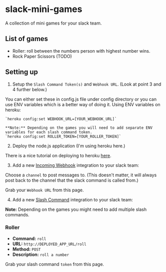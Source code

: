 # slack-mini-games
A collection of mini games for your slack team.
## List of games
  - Roller: roll between the numbers person with highest number wins.
  - Rock Paper Scissors (TODO)

## Setting up
1. Setup the `Slash Command Token(s)` and `Webhook URL`. (Look at point 3 and 4 further below.)  

  You can either set these in config.js file under config directory or you can use ENV variables which is a better way of doing it. Using ENV variables on heroku:  

    `heroku config:set WEBHOOK_URL=[YOUR_WEBHOOK_URL]`  
    
    **Note:** Depending on the games you will need to add separate ENV variables for each slash command token.  
    `heroku config:set ROLLER_TOKEN=[YOUR_ROLLER_TOKEN]`

2. Deploy the node.js application (I'm using heroku here.)  

  There is a nice tutorial on deploying to heroku [here](https://devcenter.heroku.com/articles/deploying-nodejs).

3. Add a new [Incoming Webhook](https://slack.com/services/new/incoming-webhook) integration to your slack team:  

  Choose a `channel` to post messages to. (This doesn't matter, it will always post back to the channel that the slack command is called from.)  
  
  Grab your `Webhook URL` from this page.
  
4. Add a new [Slash Command](https://slack.com/services/new/slash-commands) integration to your slack team:  

  **Note:** Depending on the games you might need to add multiple slash commands.  
  
  ### Roller
  - **Command:** `roll`  
  - **URL:**  `http://DEPLOYED_APP_URL/roll`
  - **Method:** `POST`  
  - **Description:** `roll a number`  
  
  Grab your slash command `token` from this page.

